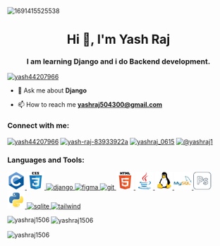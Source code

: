 
![1691415525538](https://github.com/YashRaj1506/YashRaj1506/assets/144276098/725a6d69-8ab2-497a-acce-0323c76988d5)
<h1 align="center">Hi 👋, I'm Yash Raj</h1>
<h3 align="center">I am learning Django and i do Backend development.</h3>
<!-- <img align="right" alt="Coding" width="400" src="https://giphy.com/gifs/night-programming-programmer-xUA7bdpLxQhsSQdyog"> -->


<p align="left"> <a href="https://twitter.com/yash44207966" target="blank"><img src="https://img.shields.io/twitter/follow/yash44207966?logo=twitter&style=for-the-badge" alt="yash44207966" /></a> </p>

- 💬 Ask me about **Django**

- 📫 How to reach me **yashraj504300@gmail.com**

<h3 align="left">Connect with me:</h3>
<p align="left">
<a href="https://twitter.com/yash44207966" target="blank"><img align="center" src="https://raw.githubusercontent.com/rahuldkjain/github-profile-readme-generator/master/src/images/icons/Social/twitter.svg" alt="yash44207966" height="30" width="40" /></a>
<a href="https://linkedin.com/in/yash-raj-83933922a" target="blank"><img align="center" src="https://raw.githubusercontent.com/rahuldkjain/github-profile-readme-generator/master/src/images/icons/Social/linked-in-alt.svg" alt="yash-raj-83933922a" height="30" width="40" /></a>
<a href="https://instagram.com/yashraj_0615" target="blank"><img align="center" src="https://raw.githubusercontent.com/rahuldkjain/github-profile-readme-generator/master/src/images/icons/Social/instagram.svg" alt="yashraj_0615" height="30" width="40" /></a>
<a href="https://hashnode.com/@yashraj1" target="blank"><img align="center" src="https://raw.githubusercontent.com/rahuldkjain/github-profile-readme-generator/master/src/images/icons/Social/hashnode.svg" alt="@yashraj1" height="30" width="40" /></a>
</p>

<h3 align="left">Languages and Tools:</h3>
<p align="left"> <a href="https://www.cprogramming.com/" target="_blank" rel="noreferrer"> <img src="https://raw.githubusercontent.com/devicons/devicon/master/icons/c/c-original.svg" alt="c" width="40" height="40"/> </a> <a href="https://www.w3schools.com/css/" target="_blank" rel="noreferrer"> <img src="https://raw.githubusercontent.com/devicons/devicon/master/icons/css3/css3-original-wordmark.svg" alt="css3" width="40" height="40"/> </a> <a href="https://www.djangoproject.com/" target="_blank" rel="noreferrer"> <img src="https://cdn.worldvectorlogo.com/logos/django.svg" alt="django" width="40" height="40"/> </a> <a href="https://www.figma.com/" target="_blank" rel="noreferrer"> <img src="https://www.vectorlogo.zone/logos/figma/figma-icon.svg" alt="figma" width="40" height="40"/> </a> <a href="https://git-scm.com/" target="_blank" rel="noreferrer"> <img src="https://www.vectorlogo.zone/logos/git-scm/git-scm-icon.svg" alt="git" width="40" height="40"/> </a> <a href="https://www.w3.org/html/" target="_blank" rel="noreferrer"> <img src="https://raw.githubusercontent.com/devicons/devicon/master/icons/html5/html5-original-wordmark.svg" alt="html5" width="40" height="40"/> </a> <a href="https://www.java.com" target="_blank" rel="noreferrer"> <img src="https://raw.githubusercontent.com/devicons/devicon/master/icons/java/java-original.svg" alt="java" width="40" height="40"/> </a> <a href="https://www.linux.org/" target="_blank" rel="noreferrer"> <img src="https://raw.githubusercontent.com/devicons/devicon/master/icons/linux/linux-original.svg" alt="linux" width="40" height="40"/> </a> <a href="https://www.mysql.com/" target="_blank" rel="noreferrer"> <img src="https://raw.githubusercontent.com/devicons/devicon/master/icons/mysql/mysql-original-wordmark.svg" alt="mysql" width="40" height="40"/> </a> <a href="https://www.photoshop.com/en" target="_blank" rel="noreferrer"> <img src="https://raw.githubusercontent.com/devicons/devicon/master/icons/photoshop/photoshop-line.svg" alt="photoshop" width="40" height="40"/> </a> <a href="https://www.python.org" target="_blank" rel="noreferrer"> <img src="https://raw.githubusercontent.com/devicons/devicon/master/icons/python/python-original.svg" alt="python" width="40" height="40"/> </a> <a href="https://www.sqlite.org/" target="_blank" rel="noreferrer"> <img src="https://www.vectorlogo.zone/logos/sqlite/sqlite-icon.svg" alt="sqlite" width="40" height="40"/> </a> <a href="https://tailwindcss.com/" target="_blank" rel="noreferrer"> <img src="https://www.vectorlogo.zone/logos/tailwindcss/tailwindcss-icon.svg" alt="tailwind" width="40" height="40"/> </a> </p>

<p><img align="left" src="https://github-readme-stats.vercel.app/api/top-langs?username=yashraj1506&show_icons=true&locale=en&layout=compact" alt="yashraj1506" /></p>

<p>&nbsp;<img align="center" src="https://github-readme-stats.vercel.app/api?username=yashraj1506&show_icons=true&locale=en" alt="yashraj1506" /></p>

<p><img align="center" src="https://github-readme-streak-stats.herokuapp.com/?user=yashraj1506&" alt="yashraj1506" /></p>


